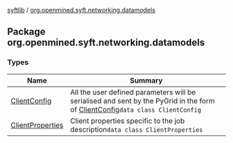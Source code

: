 [syftlib](../index.md) / [org.openmined.syft.networking.datamodels](./index.md)

## Package org.openmined.syft.networking.datamodels

### Types

| Name | Summary |
|---|---|
| [ClientConfig](-client-config/index.md) | All the user defined parameters will be serialised and sent by the PyGrid in the form of [ClientConfig](-client-config/index.md)`data class ClientConfig` |
| [ClientProperties](-client-properties/index.md) | Client properties specific to the job description`data class ClientProperties` |
